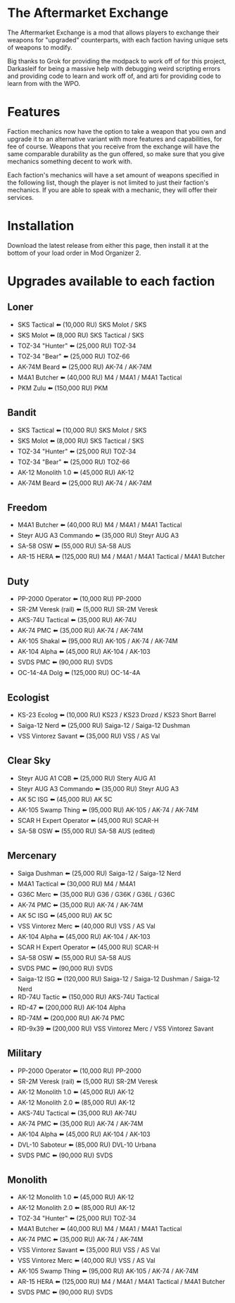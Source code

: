 # The Aftermarket Exchange
The Aftermarket Exchange is a mod that allows players to exchange their weapons for "upgraded" counterparts, with each faction having unique sets of weapons to modify.

Big thanks to Grok for providing the modpack to work off of for this project, Darkasleif for being a massive help with debugging weird scripting errors and providing code to learn and work off of, and arti for providing code to learn from with the WPO.

# Features

Faction mechanics now have the option to take a weapon that you own and upgrade it to an alternative variant with more features and capabilities, for fee of course. Weapons that you receive from the exchange will have the same comparable durability as the gun offered, so make sure that you give mechanics something decent to work with.

Each faction's mechanics will have a set amount of weapons specified in the following list, though the player is not limited to just their faction's mechanics.
If you are able to speak with a mechanic, they will offer their services.

# Installation

Download the latest release from either this page, then install it at the bottom of your load order in Mod Organizer 2.

# Upgrades available to each faction

## Loner
* SKS Tactical ⬅️ (10,000 RU) SKS Molot / SKS
* SKS Molot ⬅️ (8,000 RU) SKS Tactical / SKS
* TOZ-34 "Hunter" ⬅️ (25,000 RU) TOZ-34
* TOZ-34 "Bear" ⬅️ (25,000 RU) TOZ-66
* AK-74M Beard ⬅️ (25,000 RU) AK-74 / AK-74M
* M4A1 Butcher ⬅️ (40,000 RU) M4 / M4A1 / M4A1 Tactical
* PKM Zulu ⬅️ (150,000 RU) PKM

## Bandit
* SKS Tactical ⬅️ (10,000 RU) SKS Molot / SKS
* SKS Molot ⬅️ (8,000 RU) SKS Tactical / SKS
* TOZ-34 "Hunter" ⬅️ (25,000 RU) TOZ-34
* TOZ-34 "Bear" ⬅️ (25,000 RU) TOZ-66
* AK-12 Monolith 1.0 ⬅️ (45,000 RU) AK-12
* AK-74M Beard ⬅️ (25,000 RU) AK-74 / AK-74M

## Freedom
* M4A1 Butcher ⬅️ (40,000 RU) M4 / M4A1 / M4A1 Tactical
* Steyr AUG A3 Commando ⬅️ (35,000 RU) Steyr AUG A3
* SA-58 OSW ⬅️ (55,000 RU) SA-58 AUS
* AR-15 HERA ⬅️ (125,000 RU) M4 / M4A1 / M4A1 Tactical / M4A1 Butcher

## Duty
* PP-2000 Operator ⬅️ (10,000 RU) PP-2000
* SR-2M Veresk (rail) ⬅️ (5,000 RU) SR-2M Veresk
* AKS-74U Tactical ⬅️ (35,000 RU) AK-74U
* AK-74 PMC ⬅️ (35,000 RU) AK-74 / AK-74M
* AK-105 Shakal ⬅️ (95,000 RU) AK-105 / AK-74 / AK-74M
* AK-104 Alpha ⬅️ (45,000 RU) AK-104 / AK-103
* SVDS PMC ⬅️ (90,000 RU) SVDS
* OC-14-4A Dolg ⬅️ (125,000 RU) OC-14-4A

## Ecologist
* KS-23 Ecolog ⬅️ (10,000 RU) KS23 / KS23 Drozd / KS23 Short Barrel
* Saiga-12 Nerd ⬅️ (25,000 RU) Saiga-12 / Saiga-12 Dushman
* VSS Vintorez Savant ⬅️ (35,000 RU) VSS / AS Val

## Clear Sky
* Steyr AUG A1 CQB ⬅️ (25,000 RU) Stery AUG A1
* Steyr AUG A3 Commando ⬅️ (35,000 RU) Steyr AUG A3
* AK 5C ISG ⬅️ (45,000 RU) AK 5C
* AK-105 Swamp Thing ⬅️ (95,000 RU) AK-105 / AK-74 / AK-74M
* SCAR H Expert Operator ⬅️ (45,000 RU) SCAR-H
* SA-58 OSW ⬅️ (55,000 RU) SA-58 AUS (edited)

## Mercenary
* Saiga Dushman ⬅️ (25,000 RU) Saiga-12 / Saiga-12 Nerd
* M4A1 Tactical ⬅️ (30,000 RU) M4 / M4A1
* G36C Merc ⬅️ (35,000 RU) G36 / G36K / G36L / G36C
* AK-74 PMC ⬅️ (35,000 RU) AK-74 / AK-74M
* AK 5C ISG ⬅️ (45,000 RU) AK 5C
* VSS Vintorez Merc ⬅️ (40,000 RU) VSS / AS Val
* AK-104 Alpha ⬅️ (45,000 RU) AK-104 / AK-103
* SCAR H Expert Operator ⬅️ (45,000 RU) SCAR-H
* SA-58 OSW ⬅️ (55,000 RU) SA-58 AUS
* SVDS PMC ⬅️ (90,000 RU) SVDS
* Saiga-12 ISG ⬅️ (120,000 RU) Saiga-12 / Saiga-12 Dushman / Saiga-12 Nerd
* RD-74U Tactic ⬅️ (150,000 RU) AKS-74U Tactical
* RD-47 ⬅️ (200,000 RU) AK-104 Alpha
* RD-74M ⬅️ (200,000 RU) AK-74 PMC
* RD-9x39 ⬅️ (200,000 RU) VSS Vintorez Merc / VSS Vintorez Savant

## Military
* PP-2000 Operator ⬅️ (10,000 RU) PP-2000
* SR-2M Veresk (rail) ⬅️ (5,000 RU) SR-2M Veresk
* AK-12 Monolith 1.0 ⬅️ (45,000 RU) AK-12
* AK-12 Monolith 2.0 ⬅️ (85,000 RU) AK-12
* AKS-74U Tactical ⬅️ (35,000 RU) AK-74U
* AK-74 PMC ⬅️ (35,000 RU) AK-74 / AK-74M
* AK-104 Alpha ⬅️ (45,000 RU) AK-104 / AK-103
* DVL-10 Saboteur ⬅️ (85,000 RU) DVL-10 Urbana
* SVDS PMC ⬅️ (90,000 RU) SVDS

## Monolith
* AK-12 Monolith 1.0 ⬅️ (45,000 RU) AK-12
* AK-12 Monolith 2.0 ⬅️ (85,000 RU) AK-12
* TOZ-34 "Hunter" ⬅️ (25,000 RU) TOZ-34
* M4A1 Butcher ⬅️ (40,000 RU) M4 / M4A1 / M4A1 Tactical
* AK-74 PMC ⬅️ (35,000 RU) AK-74 / AK-74M
* VSS Vintorez Savant ⬅️ (35,000 RU) VSS / AS Val
* VSS Vintorez Merc ⬅️ (40,000 RU) VSS / AS Val
* AK-105 Swamp Thing ⬅️ (95,000 RU) AK-105 / AK-74 / AK-74M
* AR-15 HERA ⬅️ (125,000 RU) M4 / M4A1 / M4A1 Tactical / M4A1 Butcher
* SVDS PMC ⬅️ (90,000 RU) SVDS
